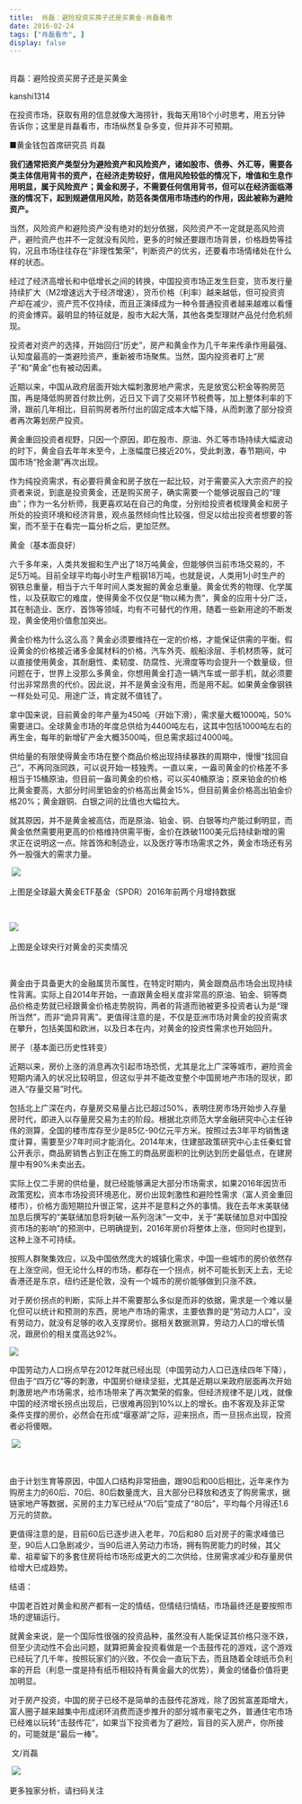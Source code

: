 ```yaml
---
title:  肖磊：避险投资买房子还是买黄金-肖磊看市
date: 2016-02-24
tags: ["肖磊看市", ]
display: false
---
```



## 



肖磊：避险投资买房子还是买黄金




kanshi1314




在投资市场，获取有用的信息就像大海捞针，我每天用18个小时思考，用五分钟告诉你；这里是肖磊看市，市场纵然复杂多变，但并非不可预期。


■黄金钱包首席研究员 肖磊



**我们通常把资产类型分为避险资产和风险资产，诸如股市、债券、外汇等，需要各类主体信用背书的资产，在经济走势较好，信用风险较低的情况下，增值和生息作用明显，属于风险资产；黄金和房子，不需要任何信用背书，但可以在经济面临滞涨的情况下，起到规避信用风险，防范各类信用市场违约的作用，因此被称为避险资产。**

当然，风险资产和避险资产没有绝对的划分依据，风险资产不一定就是高风险资产，避险资产也并不一定就没有风险，更多的时候还要跟市场背景，价格趋势等挂钩，况且市场往往存在“非理性繁荣”，判断资产的优劣，还要看市场情绪处在什么样的状态。

经过了经济高增长和中低增长之间的转换，中国投资市场正发生巨变，货币发行量持续扩大（M2增速远大于经济增速），货币价格（利率）越来越低，但可投资资产却在减少，资产荒不仅持续，而且正演绎成为一种令普通投资者越来越难以看懂的资金博弈。最明显的特征就是，股市大起大落，其他各类型理财产品兑付危机频现。

投资者对资产的选择，开始回归“历史”，房产和黄金作为几千年来传承作用最强、认知度最高的一类避险资产，重新被市场聚焦。当然，国内投资者盯上“房子”和“黄金”也有被动因素。

近期以来，中国从政府层面开始大幅刺激房地产需求，先是放宽公积金等购房范围，再是降低购房首付款比例，近日又下调了交易环节税费等，加上整体利率的下滑，跟前几年相比，目前购房者所付出的固定成本大幅下降，从而刺激了部分投资者再次筹划房产投资。

黄金重回投资者视野，只因一个原因，即在股市、原油、外汇等市场持续大幅波动的时下，黄金自去年年末至今，上涨幅度已接近20%，受此刺激，春节期间，中国市场“抢金潮”再次出现。

作为纯投资需求，有必要将黄金和房子放在一起比较，对于需要买入大宗资产的投资者来说，到底是投资黄金，还是购买房子，确实需要一个能够说服自己的“理由”；作为一名分析师，我更喜欢站在自己的角度，分别给投资者梳理黄金和房子所处的投资环境和经济背景，观点虽然倾向性比较强，但足以给出投资者想要的答案，而不至于在看完一篇分析之后，更加茫然。

黄金（基本面良好）

六千多年来，人类共发掘和生产出了18万吨黄金，但能够供当前市场交易的，不足5万吨。目前全球平均每小时生产粗钢18万吨，也就是说，人类用1小时生产的钢铁总重量，相当于六千年时间人类发掘的黄金总重量。黄金优秀的物理、化学属性，以及获取它的难度，使得黄金不仅仅是“物以稀为贵”，黄金的应用十分广泛，其在制造业、医疗、首饰等领域，均有不可替代的作用，随着一些新用途的不断发现，黄金使用价值愈加突出。

黄金价格为什么这么高？黄金必须要维持在一定的价格，才能保证供需的平衡。假设黄金的价格接近诸多金属材料的价格，汽车外壳、舰船涂层、手机材质等，就可以直接使用黄金，其耐磨性、柔韧度、防腐性、光滑度等均会提升一个数量级，但问题在于，世界上没那么多黄金，你想用黄金打造一辆汽车或一部手机，就必须要付出非常昂贵的代价。因此说，并不是黄金没有用，而是用不起。如果黄金像钢铁一样处处可见、用途广泛，肯定就不值钱了。

拿中国来说，目前黄金的年产量为450吨（开始下滑），需求量大概1000吨，50%需要进口。全球黄金市场的年度总供给为4400吨左右，这其中包括1000吨左右的再生金，每年的新增矿产金大概3500吨，但总需求超过4000吨。

供给量的有限使得黄金市场在整个商品价格出现持续暴跌的周期中，慢慢“找回自己”，不再同涨同跌，可以说开始一枝独秀。一直以来，一盎司黄金的价格差不多相当于15桶原油，但目前一盎司黄金的价格，可以买40桶原油；原来铂金的价格比黄金要高，大部分时间里铂金的价格高出黄金15%，但目前黄金价格高出铂金价格20%；黄金跟铜、白银之间的比值也大幅拉大。

就其原因，并不是黄金被高估，而是原油、铂金、铜、白银等均产能过剩明显，而黄金依然需要用更高的价格维持供需平衡，金价在跌破1100美元后持续新增的需求正在说明这一点。除首饰和制造业，以及医疗等市场需求之外，黄金市场还有另外一股强大的需求力量。

&nbsp;<img data-s="300,640" data-type="png" src="http://mmbiz.qpic.cn/mmbiz/rIYcHn0KrPRqj7V3Z3gVahrwoLyt6qAoV3f1VOQnz2H2bnpWtzF1FDGFLx8TDmTIibm2GC0dfDfibaE0S7iakX6eQ/0?wx_fmt=png" data-ratio="1.03562945368171" data-w="421"/>

上图是全球最大黄金ETF基金（SPDR）2016年前两个月增持数据

&nbsp;

<img data-s="300,640" data-type="png" src="http://mmbiz.qpic.cn/mmbiz/rIYcHn0KrPRqj7V3Z3gVahrwoLyt6qAoVtY90ZV80eON0vL2DrQyRMMz1ay0NvjYU5fWg6bjosLFibAIqs11cGQ/0?wx_fmt=png" data-ratio="0.5575539568345323" data-w=""/>&nbsp;

上图是全球央行对黄金的买卖情况

&nbsp;

黄金由于具备更大的金融属货币属性，在特定时期内，黄金跟商品市场会出现持续性背离。实际上自2014年开始，一直跟黄金相关度非常高的原油、铂金、铜等商品价格走势就已经跟黄金价格走势脱钩，两者的背道而驰被更多投资者认为是“理所当然”，而非“诡异背离”。更值得注意的是，不仅是亚洲市场对黄金的投资需求在攀升，包括美国和欧洲，以及日本在内，对黄金的投资性需求也开始回升。

房子（基本面已历史性转变）

近期以来，房价上涨的消息再次引起市场恐慌，尤其是北上广深等城市，避险资金短期内涌入的状况比较明显，但这似乎并不能改变整个中国房地产市场的现状，即进入“存量交易”时代。

包括北上广深在内，存量房交易量占比已超过50%，表明住房市场开始步入存量房时代，即进入以存量房交易为主的阶段。根据北京师范大学金融研究中心主任钟伟的测算，全国的楼市库存至少是85亿-90亿元平方米。按照过去3年平均销售速度计算，需要至少7年时间才能消化。2014年末，住建部政策研究中心主任秦虹曾公开表示，商品房销售占到正在施工的商品房面积的比例达到历史最低点，在建房屋中有90%未卖出去。

实际上仅二手房的供给量，就已经能够满足大部分市场需求，如果2016年因货币政策宽松，资本市场投资环境恶化，房价出现刺激性和避险性需求（富人资金重回楼市），价格方面短期拉升很正常，这并不是意料之外的事情。我在去年末美联储加息后撰写的“美联储加息将刺破一系列泡沫”一文中，关于“美联储加息对中国投资市场的影响”的预测中，已明确提到，2016年房价将整体上涨，但同时也提到，这种上涨不可持续。

按照人群聚集效应，以及中国依然庞大的城镇化需求，中国一些城市的房价依然存在上涨空间，但无论什么样的市场，都存在一个拐点，树不可能长到天上去，无论香港还是东京，纽约还是伦敦，没有一个城市的房价能够做到只涨不跌。

对于房价拐点的判断，实际上并不需要那么多似是而非的依据，需求是一个难以量化但可以统计和预测的东西，房地产市场的需求，主要依靠的是“劳动力人口”，没有劳动力，就没有足够的收入支撑房价。据相关数据测算，劳动力人口的增长情况，跟房价的相关度高达92%。

<img data-s="300,640" data-type="png" src="http://mmbiz.qpic.cn/mmbiz/rIYcHn0KrPRqj7V3Z3gVahrwoLyt6qAoXm45u1p7LRoE9lLSH0jxa4MW4JQEBxfOQtXIV1DOqtPAFZ630ufic2w/0?wx_fmt=png" data-ratio="0.6187050359712231" data-w=""/>

中国劳动力人口拐点早在2012年就已经出现（中国劳动力人口已连续四年下降），但由于“四万亿”等的刺激，中国房价继续坚挺，尤其是近期以来政府层面再次开始刺激房地产市场需求，给市场带来了再次繁荣的假象。但经济规律不是儿戏，就像中国的经济增长拐点出现后，已很难再回到10%以上的增长。由不客观及非正常条件支撑的房价，必然会在形成“堰塞湖”之际，迎来拐点，而一旦拐点出现，投资者必将傻眼。

&nbsp;<img data-s="300,640" data-type="png" src="http://mmbiz.qpic.cn/mmbiz/rIYcHn0KrPRqj7V3Z3gVahrwoLyt6qAoUteicAveXu0Jo37PrENkDJeRRJvJNjOuLLUk6u3Sa4JcEtFwerEIchg/0?wx_fmt=png" data-ratio="0.6144144144144145" data-w="555"/>

&nbsp;

由于计划生育等原因，中国人口结构非常扭曲，跟90后和00后相比，近年来作为购房主力的60后、70后、80后数量庞大，且大部分已释放和透支了购房需求，据链家地产等数据，买房的主力军已经从“70后”变成了“80后”，平均每个月得还1.6万元的贷款。

更值得注意的是，目前60后已逐步进入老年，70后和80&nbsp;后对房子的需求峰值已至，90后人口急剧减少，当90后进入劳动力市场，拥有购房能力的时候，其父辈、祖辈留下的多套住房将给市场形成更大的二次供给，住房需求减少和存量房供给增大已成趋势。

结语：

中国老百姓对黄金和房产都有一定的情结，但情结归情结，市场最终还是要按照市场的逻辑运行。

就黄金来说，是一个国际性很强的投资品种，虽然没有人能保证其价格只涨不跌，但至少流动性不会出问题，就算把黄金投资看做是一个击鼓传花的游戏，这个游戏已经玩了几千年，按照玩家们的兴致，不仅会一直玩下去，而且随着全球纸币负利率的开启（利息一度是持有纸币相较持有黄金最大的优势），黄金的储备价值将更加明显。

对于房产投资，中国的房子已经不是简单的击鼓传花游戏，除了因贫富差距增大，富人圈子越来越集中形成闭环消费而逐步推升的部分城市豪宅之外，普通住宅市场已经难以玩转“击鼓传花”，如果当下投资者为了避险，盲目的买入房产，你所接的，可能就是“最后一棒”。

&nbsp;文/肖磊







&nbsp;<img data-s="300,640" data-type="png" src="http://mmbiz.qpic.cn/mmbiz/rIYcHn0KrPQLCMgr8upEGB7v07MSYgD7VRIia6iaZYL789DVroJlGyJbaNha61iaaCYDSRZIDjUdiaWUpDNgKysObg/0?wx_fmt=png" data-ratio="1" data-w="129"/>

更多独家分析，请扫码关注
